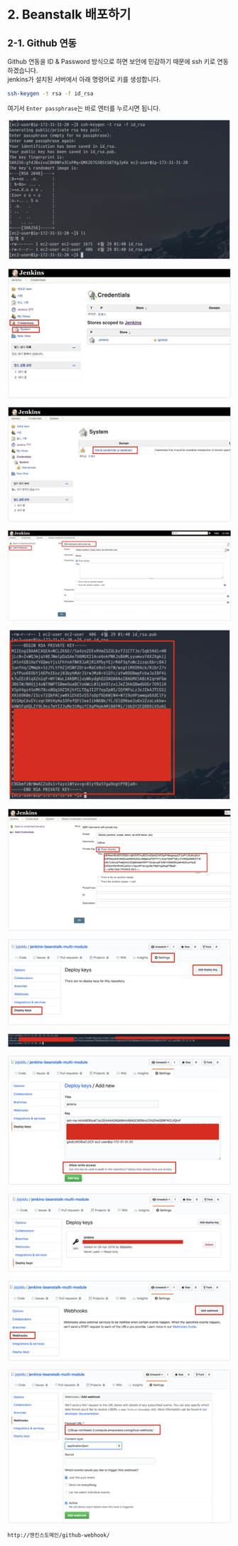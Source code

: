 # 2. Beanstalk 배포하기

## 2-1. Github 연동

Github 연동을 ID & Password 방식으로 하면 보안에 민감하기 때문에 ssh 키로 연동 하겠습니다.  
jenkins가 설치된 서버에서 아래 명령어로 키를 생성합니다.

```bash
ssh-keygen -t rsa -f id_rsa
```

여기서 ```Enter passphrase```는 바로 엔터를 누르시면 됩니다.

![github1](./images/github1.png)

![github2](./images/github2.png)

![github3](./images/github3.png)

![github4](./images/github4.png)

![github5](./images/github5.png)

![github6](./images/github6.png)

![github7](./images/github7.png)

![github8](./images/github8.png)

![github9](./images/github9.png)

![github10](./images/github10.png)

![github11](./images/github11.png)

![github12](./images/github12.png)



```bash
http://젠킨스도메인/github-webhook/
```